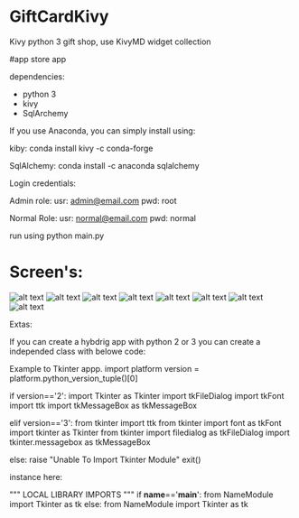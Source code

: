 # GiftCardKivy
Kivy python 3 gift shop, use KivyMD widget collection

#app store app

dependencies:
* python 3
* kivy
* SqlArchemy

If you use Anaconda, you can simply install using:

kiby:
conda install kivy -c conda-forge

SqlAlchemy:
conda install -c anaconda sqlalchemy

Login credentials:

Admin role:
usr: admin@email.com
pwd: root

Normal Role:
usr: normal@email.com
pwd: normal

run using python main.py

# Screen's:


![alt text](https://user-images.githubusercontent.com/48602725/76888879-e5747900-6841-11ea-95a0-23d557f5aaf8.PNG)
![alt text](https://user-images.githubusercontent.com/48602725/76888880-e5747900-6841-11ea-8cf8-d55619d12c9b.PNG)
![alt text](https://user-images.githubusercontent.com/48602725/76888873-e4434c00-6841-11ea-8d9b-6b61beccbd76.PNG)
![alt text](https://user-images.githubusercontent.com/48602725/76888881-e5747900-6841-11ea-9468-0b165a18c73e.PNG)
![alt text](https://user-images.githubusercontent.com/48602725/76888873-e4434c00-6841-11ea-8d9b-6b61beccbd76.PNG)
![alt text](https://user-images.githubusercontent.com/48602725/76888874-e4dbe280-6841-11ea-93e7-df39702d2240.PNG)
![alt text](https://user-images.githubusercontent.com/48602725/76888875-e4dbe280-6841-11ea-9817-7fe0dd11ac32.PNG)
![alt text](https://user-images.githubusercontent.com/48602725/76888877-e4dbe280-6841-11ea-9be7-65e45a800852.PNG)


Extas:

If you can create a hybdrig app with python 2 or 3 you can create a independed class with belowe code:

Example to Tkinter appp.
import platform
version = platform.python_version_tuple()[0]

if version=='2':
    import Tkinter as Tkinter
    import tkFileDialog
    import tkFont
    import ttk
    import tkMessageBox as tkMessageBox

elif version=='3':
    from tkinter import ttk
    from tkinter import font as tkFont
    import tkinter as Tkinter
    from tkinter import filedialog as tkFileDialog
    import tkinter.messagebox as tkMessageBox

else:
    raise "Unable To Import Tkinter Module"
    exit()

    
    
instance here:  

""" LOCAL LIBRARY IMPORTS """
if __name__=='__main__':
	from NameModule import Tkinter as tk 
else:
	from NameModule import Tkinter as tk 






